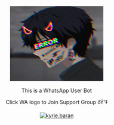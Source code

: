 <div align="center">
        <img src=605c3d671ca7790e8f292299b16dcf83.jpg alt="GIF" width="250" height="200"/>
</p>

<div align="center">
This is a WhatsApp User Bot


Click WA logo to Join Support Group ðŸ‘‡
    <br>
<br>
  <a href="https://chat.whatsapp.com/FV3XGc8Ag8F47RaXPyKTEr" target="blank"><img align="center" src="https://www.linkpicture.com/q/image-removebg-preview-9_2.png" alt="kyrie.baran" height="200" width="300" /></a>
</p>
